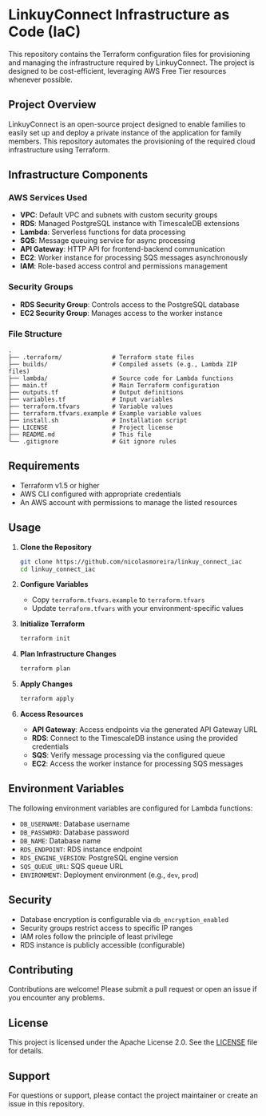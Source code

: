 # LinkuyConnect Infrastructure as Code (IaC)

This repository contains the Terraform configuration files for provisioning and managing the infrastructure required by LinkuyConnect. The project is designed to be cost-efficient, leveraging AWS Free Tier resources whenever possible.

## Project Overview

LinkuyConnect is an open-source project designed to enable families to easily set up and deploy a private instance of the application for family members. This repository automates the provisioning of the required cloud infrastructure using Terraform.

## Infrastructure Components

### AWS Services Used

- **VPC**: Default VPC and subnets with custom security groups
- **RDS**: Managed PostgreSQL instance with TimescaleDB extensions
- **Lambda**: Serverless functions for data processing
- **SQS**: Message queuing service for async processing
- **API Gateway**: HTTP API for frontend-backend communication
- **EC2**: Worker instance for processing SQS messages asynchronously
- **IAM**: Role-based access control and permissions management

### Security Groups

- **RDS Security Group**: Controls access to the PostgreSQL database
- **EC2 Security Group**: Manages access to the worker instance

### File Structure

```plaintext
.
├── .terraform/              # Terraform state files
├── builds/                  # Compiled assets (e.g., Lambda ZIP files)
├── lambda/                  # Source code for Lambda functions
├── main.tf                  # Main Terraform configuration
├── outputs.tf               # Output definitions
├── variables.tf             # Input variables
├── terraform.tfvars         # Variable values
├── terraform.tfvars.example # Example variable values
├── install.sh               # Installation script
├── LICENSE                  # Project license
├── README.md                # This file
└── .gitignore               # Git ignore rules
```

## Requirements

- Terraform v1.5 or higher
- AWS CLI configured with appropriate credentials
- An AWS account with permissions to manage the listed resources

## Usage

1. **Clone the Repository**

   ```bash
   git clone https://github.com/nicolasmoreira/linkuy_connect_iac
   cd linkuy_connect_iac
   ```

2. **Configure Variables**

   - Copy `terraform.tfvars.example` to `terraform.tfvars`
   - Update `terraform.tfvars` with your environment-specific values

3. **Initialize Terraform**

   ```bash
   terraform init
   ```

4. **Plan Infrastructure Changes**

   ```bash
   terraform plan
   ```

5. **Apply Changes**

   ```bash
   terraform apply
   ```

6. **Access Resources**
   - **API Gateway**: Access endpoints via the generated API Gateway URL
   - **RDS**: Connect to the TimescaleDB instance using the provided credentials
   - **SQS**: Verify message processing via the configured queue
   - **EC2**: Access the worker instance for processing SQS messages

## Environment Variables

The following environment variables are configured for Lambda functions:

- `DB_USERNAME`: Database username
- `DB_PASSWORD`: Database password
- `DB_NAME`: Database name
- `RDS_ENDPOINT`: RDS instance endpoint
- `RDS_ENGINE_VERSION`: PostgreSQL engine version
- `SQS_QUEUE_URL`: SQS queue URL
- `ENVIRONMENT`: Deployment environment (e.g., `dev`, `prod`)

## Security

- Database encryption is configurable via `db_encryption_enabled`
- Security groups restrict access to specific IP ranges
- IAM roles follow the principle of least privilege
- RDS instance is publicly accessible (configurable)

## Contributing

Contributions are welcome! Please submit a pull request or open an issue if you encounter any problems.

## License

This project is licensed under the Apache License 2.0. See the [LICENSE](LICENSE) file for details.

## Support

For questions or support, please contact the project maintainer or create an issue in this repository.
